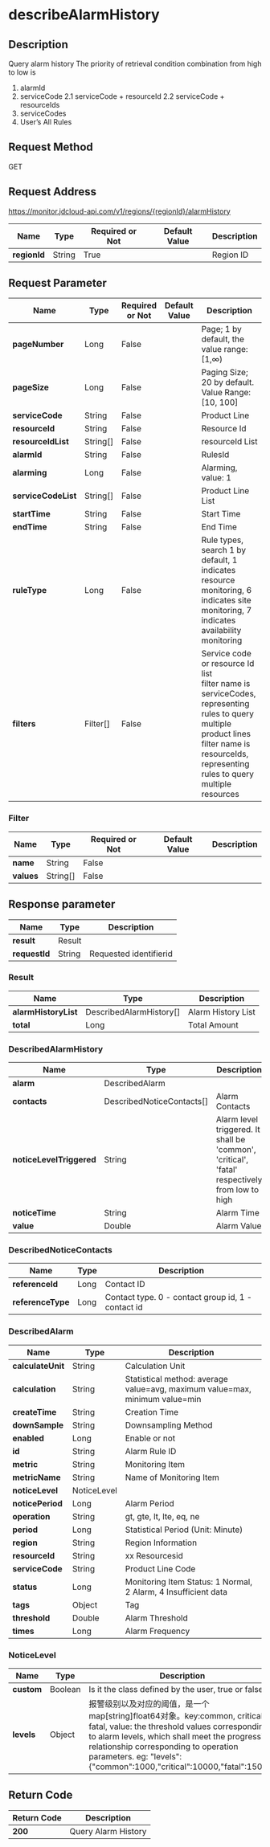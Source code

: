 # describeAlarmHistory


## Description
Query alarm history
The priority of retrieval condition combination from high to low is
1. alarmId
2. serviceCode
2.1 serviceCode + resourceId
2.2 serviceCode + resourceIds
3. serviceCodes
4. User’s All Rules

## Request Method
GET

## Request Address
https://monitor.jdcloud-api.com/v1/regions/{regionId}/alarmHistory

|Name|Type|Required or Not|Default Value|Description|
|---|---|---|---|---|
|**regionId**|String|True| |Region ID|

## Request Parameter
|Name|Type|Required or Not|Default Value|Description|
|---|---|---|---|---|
|**pageNumber**|Long|False| |Page; 1 by default, the value range: [1,∞)|
|**pageSize**|Long|False| |Paging Size; 20 by default. Value Range: [10, 100]|
|**serviceCode**|String|False| |Product Line|
|**resourceId**|String|False| |Resource Id|
|**resourceIdList**|String[]|False| |resourceId List|
|**alarmId**|String|False| |RulesId|
|**alarming**|Long|False| |Alarming, value: 1|
|**serviceCodeList**|String[]|False| |Product Line List|
|**startTime**|String|False| |Start Time|
|**endTime**|String|False| |End Time|
|**ruleType**|Long|False| |Rule types, search 1 by default, 1 indicates resource monitoring, 6 indicates site monitoring, 7 indicates availability monitoring|
|**filters**|Filter[]|False| |Service code or resource Id list <br>filter name is serviceCodes, representing rules to query multiple product lines<br>filter name is resourceIds, representing rules to query multiple resources|

### Filter
|Name|Type|Required or Not|Default Value|Description|
|---|---|---|---|---|
|**name**|String|False| | |
|**values**|String[]|False| | |

## Response parameter
|Name|Type|Description|
|---|---|---|
|**result**|Result| |
|**requestId**|String|Requested identifierid|

### Result
|Name|Type|Description|
|---|---|---|
|**alarmHistoryList**|DescribedAlarmHistory[]|Alarm History List|
|**total**|Long|Total Amount|
### DescribedAlarmHistory
|Name|Type|Description|
|---|---|---|
|**alarm**|DescribedAlarm| |
|**contacts**|DescribedNoticeContacts[]|Alarm Contacts|
|**noticeLevelTriggered**|String|Alarm level triggered. It shall be 'common', 'critical', 'fatal' respectively from low to high|
|**noticeTime**|String|Alarm Time|
|**value**|Double|Alarm Value|
### DescribedNoticeContacts
|Name|Type|Description|
|---|---|---|
|**referenceId**|Long|Contact ID|
|**referenceType**|Long|Contact type. 0 - contact group id, 1 - contact id|
### DescribedAlarm
|Name|Type|Description|
|---|---|---|
|**calculateUnit**|String|Calculation Unit|
|**calculation**|String|Statistical method: average value=avg, maximum value=max, minimum value=min|
|**createTime**|String|Creation Time|
|**downSample**|String|Downsampling Method|
|**enabled**|Long|Enable or not|
|**id**|String|Alarm Rule ID|
|**metric**|String|Monitoring Item|
|**metricName**|String|Name of Monitoring Item|
|**noticeLevel**|NoticeLevel| |
|**noticePeriod**|Long|Alarm Period|
|**operation**|String|gt, gte, lt, lte, eq, ne|
|**period**|Long|Statistical Period (Unit: Minute)|
|**region**|String|Region Information|
|**resourceId**|String|xx Resourcesid|
|**serviceCode**|String|Product Line Code|
|**status**|Long|Monitoring Item Status: 1 Normal, 2 Alarm, 4 Insufficient data|
|**tags**|Object|Tag|
|**threshold**|Double|Alarm Threshold|
|**times**|Long|Alarm Frequency|
### NoticeLevel
|Name|Type|Description|
|---|---|---|
|**custom**|Boolean|Is it the class defined by the user, true or false|
|**levels**|Object|报警级别以及对应的阈值，是一个map[string]float64对象。key:common, critical, fatal, value: the threshold values corresponding to alarm levels, which shall meet the progressive relationship corresponding to operation parameters. eg: "levels":{"common":1000,"critical":10000,"fatal":15000}|

## Return Code
|Return Code|Description|
|---|---|
|**200**|Query Alarm History|
